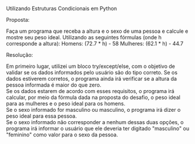 Utilizando Estruturas Condicionais em Python

Proposta:

Faça um programa que receba a altura e o sexo de uma pessoa e calcule e mostre seu peso ideal.
Utilizando as seguintes fórmulas (onde h corresponde a altura):
Homens: (72.7 * h) - 58
Mulheres: (62.1 * h) - 44.7

Resolução:

Em primeiro lugar, utilizei um bloco try/except/else, com o objetivo de validar se os dados informados pelo usuário são do tipo correto.
Se os dados estiverem corretos, o programa ainda irá verificar se a altura da pessoa informada é maior do que zero.    
Se os dados estarem de acordo com esses requisitos, o programa irá calcular, por meio da fórmula dada na proposta do desafio, o peso ideal para as mulheres e o peso ideal para os homens.     
Se o sexo informado for masculino ou masculino, o programa irá dizer o peso ideal para essa pessoa.   
Se o sexo informado não corresponder a nenhum dessas duas opções, o programa irá informar o usuário que ele deveria ter digitado "masculino" ou "feminino" como valor para o sexo da pessoa.
